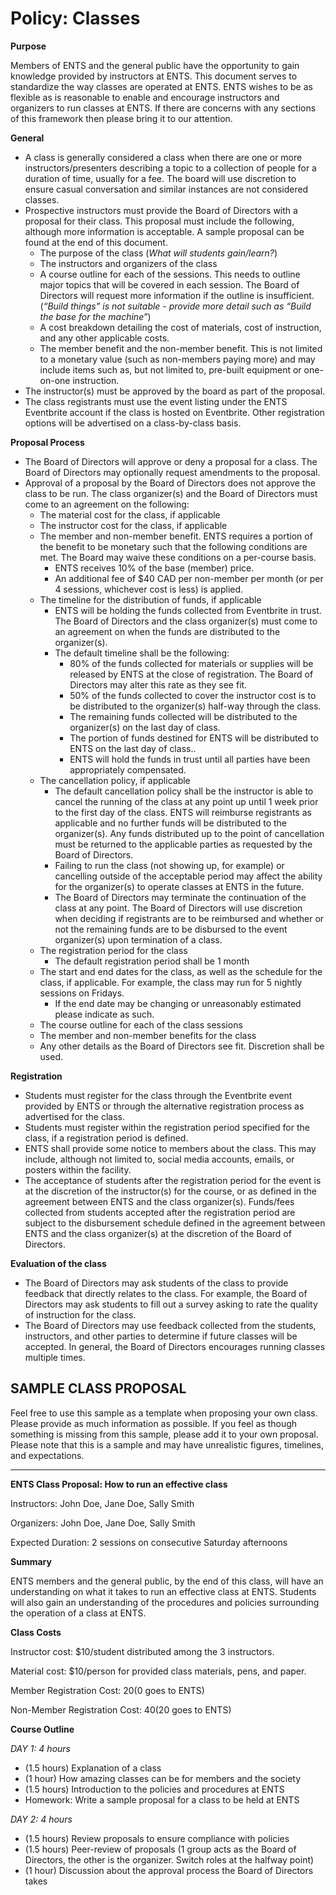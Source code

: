 # Policy: Classes

**Purpose**

Members of ENTS and the general public have the opportunity to gain knowledge provided by instructors at ENTS. This document serves to standardize the way classes are operated at ENTS. ENTS wishes to be as flexible as is reasonable to enable and encourage instructors and organizers to run classes at ENTS.  If there are concerns with any sections of this framework then please bring it to our attention.

**General**



* A class is generally considered a class when there are one or more instructors/presenters describing a topic to a collection of people for a duration of time, usually for a fee. The board will use discretion to ensure casual conversation and similar instances are not considered classes.
* Prospective instructors must provide the Board of Directors with a proposal for their class. This proposal must include the following, although more information is acceptable. A sample proposal can be found at the end of this document.
    * The purpose of the class (_What will students gain/learn?_)
    * The instructors and organizers of the class
    * A course outline for each of the sessions. This needs to outline major topics that will be covered in each session. The Board of Directors will request more information if the outline is insufficient. (_“Build things” is not suitable - provide more detail such as “Build the base for the machine”_)
    * A cost breakdown detailing the cost of materials, cost of instruction, and any other applicable costs.
    * The member benefit and the non-member benefit. This is not limited to a monetary value (such as non-members paying more) and may include items such as, but not limited to, pre-built equipment or one-on-one instruction.
* The instructor(s) must be approved by the board as part of the proposal.
* The class registrants must use the event listing under the ENTS Eventbrite account if the class is hosted on Eventbrite. Other registration options will be advertised on a class-by-class basis.

**Proposal Process**



* The Board of Directors will approve or deny a proposal for a class. The Board of Directors may optionally request amendments to the proposal.
* Approval of a proposal by the Board of Directors does not approve the class to be run. The class organizer(s) and the Board of Directors must come to an agreement on the following:
    * The material cost for the class, if applicable
    * The instructor cost for the class, if applicable
    * The member and non-member benefit. ENTS requires a portion of the benefit to be monetary such that the following conditions are met. The Board may waive these conditions on a per-course basis.
        * ENTS receives 10% of the base (member) price.
        * An additional fee of $40 CAD per non-member per month (or per 4 sessions, whichever cost is less) is applied.
    * The timeline for the distribution of funds, if applicable
        * ENTS will be holding the funds collected from Eventbrite in trust. The Board of Directors and the class organizer(s) must come to an agreement on when the funds are distributed to the organizer(s).
        * The default timeline shall be the following:
            * 80% of the funds collected for materials or supplies will be released by ENTS at the close of registration. The Board of Directors may alter this rate as they see fit.
            * 50% of the funds collected to cover the instructor cost is to be distributed to the organizer(s) half-way through the class.
            * The remaining funds collected will be distributed to the organizer(s) on the last day of class.
            * The portion of funds destined for ENTS will be distributed to ENTS on the last day of class..
            * ENTS will hold the funds in trust until all parties have been appropriately compensated.
    * The cancellation policy, if applicable
        * The default cancellation policy shall be the instructor is able to cancel the running of the class at any point up until 1 week prior to the first day of the class. ENTS will reimburse registrants as applicable and no further funds will be distributed to the organizer(s). Any funds distributed up to the point of cancellation must be returned to the applicable parties as requested by the Board of Directors.
        * Failing to run the class (not showing up, for example) or cancelling outside of the acceptable period may affect the ability for the organizer(s) to operate classes at ENTS in the future.
        * The Board of Directors may terminate the continuation of the class at any point. The Board of Directors will use discretion when deciding if registrants are to be reimbursed and whether or not the remaining funds are to be disbursed to the event organizer(s) upon termination of a class.
    * The registration period for the class
        * The default registration period shall be 1 month
    * The start and end dates for the class, as well as the schedule for the class, if applicable. For example, the class may run for 5 nightly sessions on Fridays.
        * If the end date may be changing or unreasonably estimated please indicate as such.
    * The course outline for each of the class sessions
    * The member and non-member benefits for the class
    * Any other details as the Board of Directors see fit. Discretion shall be used.

**Registration**



* Students must register for the class through the Eventbrite event provided by ENTS or through the alternative registration process as advertised for the class.
* Students must register within the registration period specified for the class, if a registration period is defined.
* ENTS shall provide some notice to members about the class. This may include, although not limited to, social media accounts, emails, or posters within the facility.
* The acceptance of students after the registration period for the event is at the discretion of the instructor(s) for the course, or as defined in the agreement between ENTS and the class organizer(s). Funds/fees collected from students accepted after the registration period are subject to the disbursement schedule defined in the agreement between ENTS and the class organizer(s) at the discretion of the Board of Directors.

**Evaluation of the class**



* The Board of Directors may ask students of the class to provide feedback that directly relates to the class. For example, the Board of Directors may ask students to fill out a survey asking to rate the quality of instruction for the class.
* The Board of Directors may use feedback collected from the students, instructors, and other parties to determine if future classes will be accepted. In general, the Board of Directors encourages running classes multiple times.

## SAMPLE CLASS PROPOSAL

Feel free to use this sample as a template when proposing your own class. Please provide as much information as possible. If you feel as though something is missing from this sample, please add it to your own proposal. Please note that this is a sample and may have unrealistic figures, timelines, and expectations.


---

**ENTS Class Proposal: How to run an effective class**

Instructors: John Doe, Jane Doe, Sally Smith

Organizers: John Doe, Jane Doe, Sally Smith

Expected Duration: 2 sessions on consecutive Saturday afternoons

**Summary**

ENTS members and the general public, by the end of this class, will have an understanding on what it takes to run an effective class at ENTS. Students will also gain an understanding of the procedures and policies surrounding the operation of a class at ENTS.

**Class Costs**

Instructor cost: $10/student distributed among the 3 instructors.

Material cost: $10/person for provided class materials, pens, and paper.

Member Registration Cost:  $20 ($0 goes to ENTS)

Non-Member Registration Cost: $40 ($20 goes to ENTS)

**Course Outline**

_DAY 1: 4 hours_



* (1.5 hours) Explanation of a class
* (1 hour) How amazing classes can be for members and the society
* (1.5 hours) Introduction to the policies and procedures at ENTS
* Homework: Write a sample proposal for a class to be held at ENTS

_DAY 2: 4 hours_



* (1.5 hours) Review proposals to ensure compliance with policies
* (1.5 hours) Peer-review of proposals (1 group acts as the Board of Directors, the other is the organizer. Switch roles at the halfway point)
* (1 hour) Discussion about the approval process the Board of Directors takes

